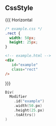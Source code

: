 ## CssStyle

{{{ Horizontal

```css 1 <html> [css]
/* example.css */
.rect {
  width: 50px;
  height: 25px;
}
```

```html 1 <html> [html]
<!-- example.html -->
<div
   id="example"
   class="rect"
/>
```

}}}

```kotlin <kobweb> [left]
Div(
  Modifier
    .id("example")
    .width(50.px)
    .height(25.px)
    .toAttrs()
)
```
